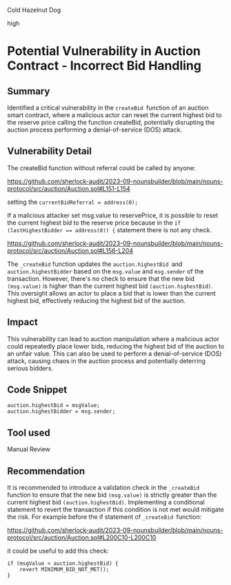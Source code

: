 Cold Hazelnut Dog

high

# Potential Vulnerability in Auction Contract - Incorrect Bid Handling

## Summary
Identified a critical vulnerability in the `createBid `function of an auction smart contract, where a malicious actor can reset the current highest bid to the reserve price calling the function createBid, potentially disrupting the auction process performing a denial-of-service (DOS) attack.
## Vulnerability Detail
The createBid function without referral could be called by anyone:

https://github.com/sherlock-audit/2023-09-nounsbuilder/blob/main/nouns-protocol/src/auction/Auction.sol#L151-L154

setting the `currentBidReferral = address(0);`

If a malicious attacker set msg.value to reservePrice, it is possible to reset the current highest bid to the reserve price because in the `if (lastHighestBidder == address(0)) {` statement there is not any check.

https://github.com/sherlock-audit/2023-09-nounsbuilder/blob/main/nouns-protocol/src/auction/Auction.sol#L156-L204

The `_createBid` function updates the `auction.highestBid `and `auction.highestBidder` based on the `msg.value` and `msg.sender` of the transaction. However, there's no check to ensure that the new bid `(msg.value)` is higher than the current highest bid `(auction.highestBid)`. This oversight allows an actor to place a bid that is lower than the current highest bid, effectively reducing the highest bid of the auction.
## Impact
This vulnerability can lead to auction manipulation where a malicious actor could repeatedly place lower bids, reducing the highest bid of the auction to an unfair value. This can also be used to perform a denial-of-service (DOS) attack, causing chaos in the auction process and potentially deterring serious bidders.
## Code Snippet
```solidity
auction.highestBid = msgValue;
auction.highestBidder = msg.sender;
```

## Tool used

Manual Review

## Recommendation
It is recommended to introduce a validation check in the `_createBid `function to ensure that the new bid `(msg.value)` is strictly greater than the current highest bid `(auction.highestBid)`. Implementing a conditional statement to revert the transaction if this condition is not met would mitigate the risk. For example before the if statement of `_createBid `function:

https://github.com/sherlock-audit/2023-09-nounsbuilder/blob/main/nouns-protocol/src/auction/Auction.sol#L200C10-L200C10

it could be useful to add this check:

```solidity
if (msgValue < auction.highestBid) {
    revert MINIMUM_BID_NOT_MET();
}
```